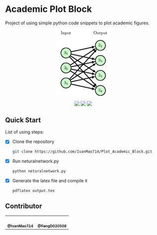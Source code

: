 # Academic Plot Block
 Project of using simple python code snippets to plot academic figures.
<p align="center">
  <img src=".\doc\fig\example.png" style="zoom:50%;" />
</p>
<p align="center">
    <img src="https://img.shields.io/badge/Python-yellow?style=for-the-badge&logo=python&logoColor=%233776AB">
    <img src="https://img.shields.io/badge/Latex-orange?style=for-the-badge&logo=latex&logoColor=%23008080">
    <img src="https://img.shields.io/github/last-commit/IvanMao714/Plot_Academic_Block?logoColor=blue&style=for-the-badge"/>
</p>

## Quick Start

List of using steps:
- [x] Clone the repository
    ```bash
    git clone https://github.com/IvanMao714/Plot_Academic_Block.git
    ```
- [x] Run neturalnetwork.py
  
  ```bash
  python neturalnetwork.py
  ```
- [x] Generate the latex file and compile it
  ```bash
  pdflatex output.tex
  ```
  

## Contributor

<table>
  <tr >
    <td align="center"><a href="https://github.com/IvanMao714"><img src="https://avatars.githubusercontent.com/u/72293808?s=400&u=4fab4e9793c14e354fea9adf888a6965526e2281&v=4" width="100px;" alt=""/><br /><sub><b>@IvanMao714</b></sub></a>
    <td align="center"><a href="https://github.com/FengD020508"><img src="https://avatars.githubusercontent.com/u/104625759?v=4" width="100px;" alt=""/><br /><sub><b>@FengD020508</b></sub></a>
  </tr>
</table>
